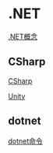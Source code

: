 # .NET

[.NET概念](dotNET_concept.md)

## CSharp

[CSharp](CSharp.md)

[Unity](Unity.md)

## dotnet

[dotnet命令](dotnet_compile_command.md)
